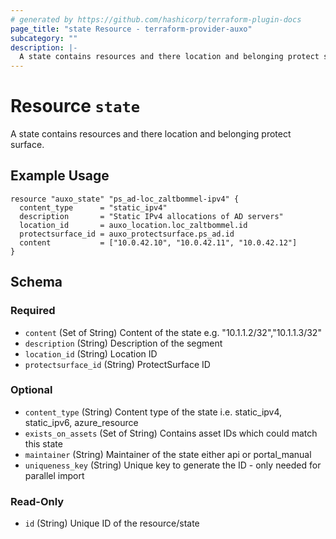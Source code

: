 ```yaml
---
# generated by https://github.com/hashicorp/terraform-plugin-docs
page_title: "state Resource - terraform-provider-auxo"
subcategory: ""
description: |-
  A state contains resources and there location and belonging protect surface.
---
```


# Resource `state`

A state contains resources and there location and belonging protect surface.

## Example Usage

```hcl
resource "auxo_state" "ps_ad-loc_zaltbommel-ipv4" {
  content_type      = "static_ipv4"
  description       = "Static IPv4 allocations of AD servers"
  location_id       = auxo_location.loc_zaltbommel.id
  protectsurface_id = auxo_protectsurface.ps_ad.id
  content           = ["10.0.42.10", "10.0.42.11", "10.0.42.12"]
}
```

<!-- schema generated by tfplugindocs -->
## Schema

### Required

- `content` (Set of String) Content of the state e.g. "10.1.1.2/32","10.1.1.3/32"
- `description` (String) Description of the segment
- `location_id` (String) Location ID
- `protectsurface_id` (String) ProtectSurface ID

### Optional

- `content_type` (String) Content type of the state i.e. static_ipv4, static_ipv6, azure_resource
- `exists_on_assets` (Set of String) Contains asset IDs which could match this state
- `maintainer` (String) Maintainer of the state either api or portal_manual
- `uniqueness_key` (String) Unique key to generate the ID - only needed for parallel import

### Read-Only

- `id` (String) Unique ID of the resource/state


